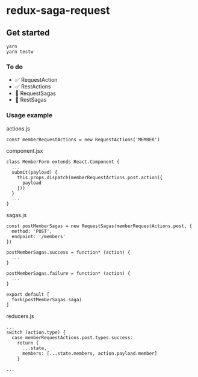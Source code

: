 # redux-saga-request

## Get started

    yarn
    yarn testw
    
### To do

- ✅ RequestAction
- ✅ RestActions
- 🔲 RequestSagas
- 🔲 RestSagas

### Usage example


actions.js

    const memberRequestActions = new RequestActions('MEMBER')

component.jsx

    class MemberForm extends React.Component {
      ...
      submit(payload) {
        this.props.dispatch(memberRequestActions.post.action({
          payload
        }))
      }
      ...
    }

sagas.js

    const postMemberSagas = new RequestSagas(memberRequestActions.post, {
      method: 'POST',
      endpoint: '/members'
    })

    postMemberSagas.success = function* (action) {
      ...
    }

    postMemberSagas.failure = function* (action) {
      ...
    }

    export default [
      fork(postMemberSagas.saga)
    ]

reducers.js

    ...
    switch (action.type) {
      case memberRequestActions.post.types.success:
        return {
          ...state,
          members: [...state.members, action.payload.member]
        }
    
    ...

